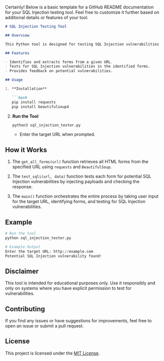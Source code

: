 Certainly! Below is a basic template for a GitHub README documentation for your SQL Injection testing tool. Feel free to customize it further based on additional details or features of your tool.

```markdown
# SQL Injection Testing Tool

## Overview

This Python tool is designed for testing SQL Injection vulnerabilities in web forms. It utilizes the `requests` library for HTTP requests and `BeautifulSoup` for HTML parsing.

## Features

- Identifies and extracts forms from a given URL.
- Tests for SQL Injection vulnerabilities in the identified forms.
- Provides feedback on potential vulnerabilities.

## Usage

1. **Installation**

   ```bash
   pip install requests
   pip install beautifulsoup4
   ```

2. **Run the Tool**

   ```bash
   python3 sql_injection_tester.py
   ```

   - Enter the target URL when prompted.

## How it Works

1. The `get_all_forms(url)` function retrieves all HTML forms from the specified URL using `requests` and `BeautifulSoup`.

2. The `test_sqli(url, data)` function tests each form for potential SQL Injection vulnerabilities by injecting payloads and checking the response.

3. The `main()` function orchestrates the entire process by taking user input for the target URL, identifying forms, and testing for SQL Injection vulnerabilities.

## Example

```python
# Run the tool
python sql_injection_tester.py

# Example Output
Enter the target URL: http://example.com
Potential SQL Injection vulnerability found!
```

## Disclaimer

This tool is intended for educational purposes only. Use it responsibly and only on systems where you have explicit permission to test for vulnerabilities.

## Contributing

If you find any issues or have suggestions for improvements, feel free to open an issue or submit a pull request.

## License

This project is licensed under the [MIT License](LICENSE).


